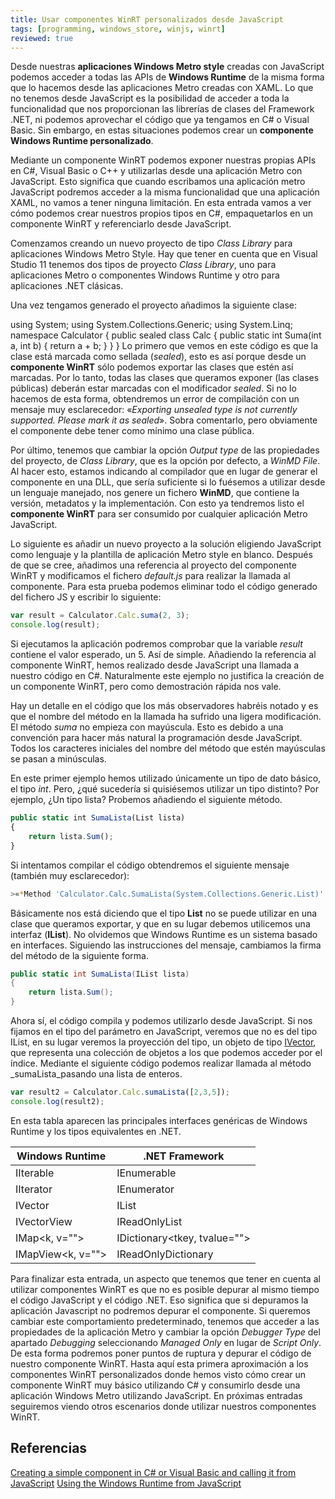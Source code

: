 ```yaml
---
title: Usar componentes WinRT personalizados desde JavaScript
tags: [programming, windows_store, winjs, winrt]
reviewed: true
---
```

Desde nuestras **aplicaciones Windows Metro style** creadas con JavaScript podemos acceder a todas las APIs de **Windows Runtime** de la misma forma que lo hacemos desde las aplicaciones Metro creadas con XAML. Lo que no tenemos desde JavaScript es la posibilidad de acceder a toda la funcionalidad que nos proporcionan las librerías de clases del Framework .NET, ni podemos aprovechar el código que ya tengamos en C# o Visual Basic. Sin embargo, en estas situaciones podemos crear un **componente Windows Runtime personalizado**.

Mediante un componente WinRT podemos exponer nuestras propias APIs en C#, Visual Basic o C++ y utilizarlas desde una aplicación Metro con JavaScript. Esto significa que cuando escribamos una aplicación metro JavaScript podremos acceder a la misma funcionalidad que una aplicación XAML, no vamos a tener ninguna limitación. En esta entrada vamos a ver cómo podemos crear nuestros propios tipos en C#, empaquetarlos en un componente WinRT y referenciarlo desde JavaScript.

Comenzamos creando un nuevo proyecto de tipo _Class Library_ para aplicaciones Windows Metro Style. Hay que tener en cuenta que en Visual Studio 11 tenemos dos tipos de proyecto _Class Library_, uno para aplicaciones Metro o componentes Windows Runtime y otro para aplicaciones .NET clásicas.

Una vez tengamos generado el proyecto añadimos la siguiente clase:

using System; using System.Collections.Generic; using System.Linq; namespace Calculator { public sealed class Calc { public static int Suma(int a, int b) { return a + b; } } }</pre> Lo primero que vemos en este código es que la clase está marcada como sellada (_sealed_), esto es así porque desde un **componente WinRT** sólo podemos exportar las clases que estén así marcadas. Por lo tanto, todas las clases que queramos exponer (las clases públicas) deberán estar marcadas con el modificador _sealed_. Si no lo hacemos de esta forma, obtendremos un error de compilación con un mensaje muy esclarecedor: «_Exporting unsealed type is not currently supported. Please mark it as sealed_». Sobra comentarlo, pero obviamente el componente debe tener como mínimo una clase pública.

Por último, tenemos que cambiar la opción _Output type_ de las propiedades del proyecto, de _Class Library_, que es la opción por defecto, a _WinMD File_. Al hacer esto, estamos indicando al compilador que en lugar de generar el componente en una DLL, que sería suficiente si lo fuésemos a utilizar desde un lenguaje manejado, nos genere un fichero **WinMD**, que contiene la versión, metadatos y la implementación. Con esto ya tendremos listo el **componente WinRT** para ser consumido por cualquier aplicación Metro JavaScript.

Lo siguiente es añadir un nuevo proyecto a la solución eligiendo JavaScript como lenguaje y la plantilla de aplicación Metro style en blanco. Después de que se cree, añadimos una referencia al proyecto del componente WinRT y modificamos el fichero _default.js_ para realizar la llamada al componente. Para esta prueba podemos eliminar todo el código generado del fichero JS y escribir lo siguiente:

```js
var result = Calculator.Calc.suma(2, 3);
console.log(result);
```

Si ejecutamos la aplicación podremos comprobar que la variable _result_ contiene el valor esperado, un 5. Así de simple. Añadiendo la referencia al componente WinRT, hemos realizado desde JavaScript una llamada a nuestro código en C#. Naturalmente este ejemplo no justifica la creación de un componente WinRT, pero como demostración rápida nos vale.

Hay un detalle en el código que los más observadores habréis notado y es que el nombre del método en la llamada ha sufrido una ligera modificación. El método _suma_ no empieza con mayúscula. Esto es debido a una convención para hacer más natural la programación desde JavaScript. Todos los caracteres iniciales del nombre del método que estén mayúsculas se pasan a minúsculas.

En este primer ejemplo hemos utilizado únicamente un tipo de dato básico, el tipo _int_. Pero, ¿qué sucedería si quisiésemos utilizar un tipo distinto? Por ejemplo, ¿Un tipo lista? Probemos añadiendo el siguiente método.

```js
public static int SumaLista(List lista) 
{ 
    return lista.Sum(); 
}
```

Si intentamos compilar el código obtendremos el siguiente mensaje (también muy esclarecedor):

```bash
>«*Method 'Calculator.Calc.SumaLista(System.Collections.Generic.List)' has a parameter of type 'System.Collections.Generic.List' in its signature. Although this type is not a valid Windows Runtime type, it implements interfaces which are valid Windows Runtime types. Consider changing the method signature to instead use one of the following types: 'System.Collections.Generic.IList, System.Collections.Generic.IReadOnlyList, System.Collections.Generic.IEnumerable, System.Collections.IList, System.Collections.IEnumerable'.*»
```

Básicamente nos está diciendo que el tipo **List** no se puede utilizar en una clase que queramos exportar, y que en su lugar debemos utilicemos una interfaz (**IList**). No olvidemos que Windows Runtime es un sistema basado en interfaces. Siguiendo las instrucciones del mensaje, cambiamos la firma del método de la siguiente forma.

```csharp
public static int SumaLista(IList lista) 
{ 
    return lista.Sum(); 
}
```

Ahora sí, el código compila y podemos utilizarlo desde JavaScript. Si nos fijamos en el tipo del parámetro en JavaScript, veremos que no es del tipo IList, en su lugar veremos la proyección del tipo, un objeto de tipo [IVector](http://msdn.microsoft.com/en-us/library/windows/desktop/br206631.aspx), que representa una colección de objetos a los que podemos acceder por el índice. Mediante el siguiente código podemos realizar llamada al método _sumaLista_pasando una lista de enteros.

```js
var result2 = Calculator.Calc.sumaLista([2,3,5]);
console.log(result2);
```

En esta tabla aparecen las principales interfaces genéricas de Windows Runtime y los tipos equivalentes en .NET.

|Windows Runtime|.NET Framework|
|---|---|
|IIterable|IEnumerable|
|IIterator|IEnumerator
|IVector|IList|
|IVectorView|IReadOnlyList|
|IMap<k, v="">|IDictionary<tkey, tvalue="">|
|IMapView<k, v="">|IReadOnlyDictionary|

Para finalizar esta entrada, un aspecto que tenemos que tener en cuenta al utilizar componentes WinRT es que no es posible depurar al mismo tiempo el código JavaScript y el código .NET. Eso significa que si depuramos la aplicación Javascript no podremos depurar el componente. Si queremos cambiar este comportamiento predeterminado, tenemos que acceder a las propiedades de la aplicación Metro y cambiar la opción *Debugger Type* del apartado *Debugging* seleccionando *Managed Only* en lugar de *Script Only*. De esta forma podremos poner puntos de ruptura y depurar el código de nuestro componente WinRT. Hasta aquí esta primera aproximación a los componentes WinRT personalizados donde hemos visto cómo crear un componente WinRT muy básico utilizando C# y consumirlo desde una aplicación Windows Metro utilizando JavaScript. En próximas entradas seguiremos viendo otros escenarios donde utilizar nuestros componentes WinRT.

Referencias
---

[Creating a simple component in C# or Visual Basic and calling it from JavaScript](http://msdn.microsoft.com/en-us/library/windows/apps/hh779077(v=vs.110).aspx)  
[Using the Windows Runtime from JavaScript](http://channel9.msdn.com/Events/BUILD/BUILD2011/TOOL-533T)  
